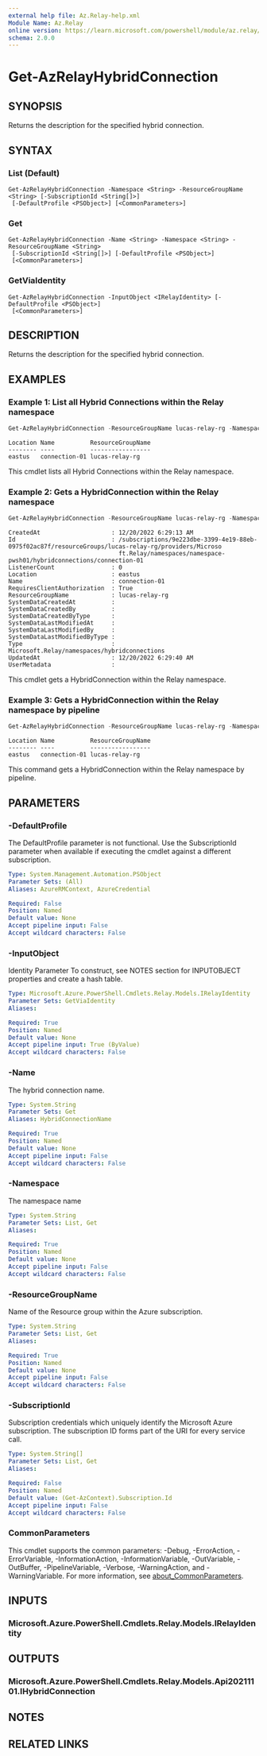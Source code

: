 ```yaml
---
external help file: Az.Relay-help.xml
Module Name: Az.Relay
online version: https://learn.microsoft.com/powershell/module/az.relay/get-azrelayhybridconnection
schema: 2.0.0
---
```


# Get-AzRelayHybridConnection

## SYNOPSIS
Returns the description for the specified hybrid connection.

## SYNTAX

### List (Default)
```
Get-AzRelayHybridConnection -Namespace <String> -ResourceGroupName <String> [-SubscriptionId <String[]>]
 [-DefaultProfile <PSObject>] [<CommonParameters>]
```

### Get
```
Get-AzRelayHybridConnection -Name <String> -Namespace <String> -ResourceGroupName <String>
 [-SubscriptionId <String[]>] [-DefaultProfile <PSObject>]
 [<CommonParameters>]
```

### GetViaIdentity
```
Get-AzRelayHybridConnection -InputObject <IRelayIdentity> [-DefaultProfile <PSObject>]
 [<CommonParameters>]
```

## DESCRIPTION
Returns the description for the specified hybrid connection.

## EXAMPLES

### Example 1: List all Hybrid Connections within the Relay namespace
```powershell
Get-AzRelayHybridConnection -ResourceGroupName lucas-relay-rg -Namespace namespace-pwsh01
```

```output
Location Name          ResourceGroupName
-------- ----          -----------------
eastus   connection-01 lucas-relay-rg
```

This cmdlet lists all Hybrid Connections within the Relay namespace.

### Example 2: Gets a HybridConnection within the Relay namespace
```powershell
Get-AzRelayHybridConnection -ResourceGroupName lucas-relay-rg -Namespace namespace-pwsh01 -Name connection-01 | Format-List
```

```output
CreatedAt                    : 12/20/2022 6:29:13 AM
Id                           : /subscriptions/9e223dbe-3399-4e19-88eb-0975f02ac87f/resourceGroups/lucas-relay-rg/providers/Microso
                               ft.Relay/namespaces/namespace-pwsh01/hybridconnections/connection-01
ListenerCount                : 0
Location                     : eastus
Name                         : connection-01
RequiresClientAuthorization  : True
ResourceGroupName            : lucas-relay-rg
SystemDataCreatedAt          : 
SystemDataCreatedBy          : 
SystemDataCreatedByType      : 
SystemDataLastModifiedAt     : 
SystemDataLastModifiedBy     : 
SystemDataLastModifiedByType : 
Type                         : Microsoft.Relay/namespaces/hybridconnections
UpdatedAt                    : 12/20/2022 6:29:40 AM
UserMetadata                 :
```

This cmdlet gets a HybridConnection within the Relay namespace.

### Example 3: Gets a HybridConnection within the Relay namespace by pipeline
```powershell
Get-AzRelayHybridConnection -ResourceGroupName lucas-relay-rg -Namespace namespace-pwsh01 | Get-AzRelayHybridConnection
```

```output
Location Name          ResourceGroupName
-------- ----          -----------------
eastus   connection-01 lucas-relay-rg
```

This command gets a HybridConnection within the Relay namespace by pipeline.

## PARAMETERS

### -DefaultProfile
The DefaultProfile parameter is not functional.
Use the SubscriptionId parameter when available if executing the cmdlet against a different subscription.

```yaml
Type: System.Management.Automation.PSObject
Parameter Sets: (All)
Aliases: AzureRMContext, AzureCredential

Required: False
Position: Named
Default value: None
Accept pipeline input: False
Accept wildcard characters: False
```

### -InputObject
Identity Parameter
To construct, see NOTES section for INPUTOBJECT properties and create a hash table.

```yaml
Type: Microsoft.Azure.PowerShell.Cmdlets.Relay.Models.IRelayIdentity
Parameter Sets: GetViaIdentity
Aliases:

Required: True
Position: Named
Default value: None
Accept pipeline input: True (ByValue)
Accept wildcard characters: False
```

### -Name
The hybrid connection name.

```yaml
Type: System.String
Parameter Sets: Get
Aliases: HybridConnectionName

Required: True
Position: Named
Default value: None
Accept pipeline input: False
Accept wildcard characters: False
```

### -Namespace
The namespace name

```yaml
Type: System.String
Parameter Sets: List, Get
Aliases:

Required: True
Position: Named
Default value: None
Accept pipeline input: False
Accept wildcard characters: False
```

### -ResourceGroupName
Name of the Resource group within the Azure subscription.

```yaml
Type: System.String
Parameter Sets: List, Get
Aliases:

Required: True
Position: Named
Default value: None
Accept pipeline input: False
Accept wildcard characters: False
```

### -SubscriptionId
Subscription credentials which uniquely identify the Microsoft Azure subscription.
The subscription ID forms part of the URI for every service call.

```yaml
Type: System.String[]
Parameter Sets: List, Get
Aliases:

Required: False
Position: Named
Default value: (Get-AzContext).Subscription.Id
Accept pipeline input: False
Accept wildcard characters: False
```

### CommonParameters
This cmdlet supports the common parameters: -Debug, -ErrorAction, -ErrorVariable, -InformationAction, -InformationVariable, -OutVariable, -OutBuffer, -PipelineVariable, -Verbose, -WarningAction, and -WarningVariable. For more information, see [about_CommonParameters](http://go.microsoft.com/fwlink/?LinkID=113216).

## INPUTS

### Microsoft.Azure.PowerShell.Cmdlets.Relay.Models.IRelayIdentity

## OUTPUTS

### Microsoft.Azure.PowerShell.Cmdlets.Relay.Models.Api20211101.IHybridConnection

## NOTES

## RELATED LINKS
